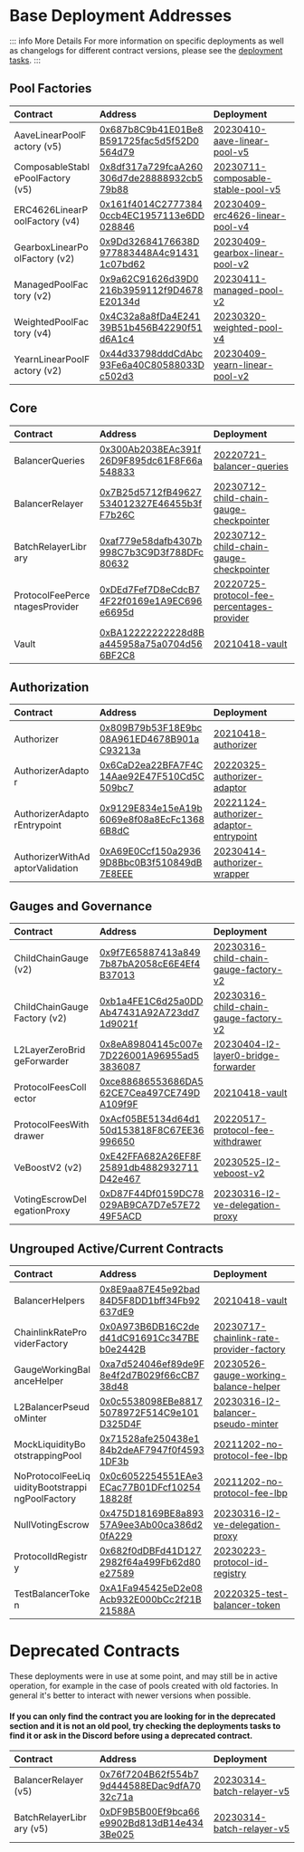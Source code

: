 

# Base Deployment Addresses

::: info More Details
For more information on specific deployments as well as changelogs for different contract versions, please see the [deployment tasks](https://github.com/balancer/balancer-deployments/tree/master/tasks).
:::

## Pool Factories

| Contract                         | Address                                                                                                                     | Deployment                                                                                                                                  |
|:---------------------------------|:----------------------------------------------------------------------------------------------------------------------------|:--------------------------------------------------------------------------------------------------------------------------------------------|
| AaveLinearPoolFactory (v5)       | [0x687b8C9b41E01Be8B591725fac5d5f52D0564d79](https://basescan.org//address/0x687b8C9b41E01Be8B591725fac5d5f52D0564d79#code) | [20230410-aave-linear-pool-v5](https://github.com/balancer/balancer-deployments/blob/master/tasks/20230410-aave-linear-pool-v5)             |
| ComposableStablePoolFactory (v5) | [0x8df317a729fcaA260306d7de28888932cb579b88](https://basescan.org//address/0x8df317a729fcaA260306d7de28888932cb579b88#code) | [20230711-composable-stable-pool-v5](https://github.com/balancer/balancer-deployments/blob/master/tasks/20230711-composable-stable-pool-v5) |
| ERC4626LinearPoolFactory (v4)    | [0x161f4014C27773840ccb4EC1957113e6DD028846](https://basescan.org//address/0x161f4014C27773840ccb4EC1957113e6DD028846#code) | [20230409-erc4626-linear-pool-v4](https://github.com/balancer/balancer-deployments/blob/master/tasks/20230409-erc4626-linear-pool-v4)       |
| GearboxLinearPoolFactory (v2)    | [0x9Dd32684176638D977883448A4c914311c07bd62](https://basescan.org//address/0x9Dd32684176638D977883448A4c914311c07bd62#code) | [20230409-gearbox-linear-pool-v2](https://github.com/balancer/balancer-deployments/blob/master/tasks/20230409-gearbox-linear-pool-v2)       |
| ManagedPoolFactory (v2)          | [0x9a62C91626d39D0216b3959112f9D4678E20134d](https://basescan.org//address/0x9a62C91626d39D0216b3959112f9D4678E20134d#code) | [20230411-managed-pool-v2](https://github.com/balancer/balancer-deployments/blob/master/tasks/20230411-managed-pool-v2)                     |
| WeightedPoolFactory (v4)         | [0x4C32a8a8fDa4E24139B51b456B42290f51d6A1c4](https://basescan.org//address/0x4C32a8a8fDa4E24139B51b456B42290f51d6A1c4#code) | [20230320-weighted-pool-v4](https://github.com/balancer/balancer-deployments/blob/master/tasks/20230320-weighted-pool-v4)                   |
| YearnLinearPoolFactory (v2)      | [0x44d33798dddCdAbc93Fe6a40C80588033Dc502d3](https://basescan.org//address/0x44d33798dddCdAbc93Fe6a40C80588033Dc502d3#code) | [20230409-yearn-linear-pool-v2](https://github.com/balancer/balancer-deployments/blob/master/tasks/20230409-yearn-linear-pool-v2)           |

## Core

| Contract                       | Address                                                                                                                     | Deployment                                                                                                                                                  |
|:-------------------------------|:----------------------------------------------------------------------------------------------------------------------------|:------------------------------------------------------------------------------------------------------------------------------------------------------------|
| BalancerQueries                | [0x300Ab2038EAc391f26D9F895dc61F8F66a548833](https://basescan.org//address/0x300Ab2038EAc391f26D9F895dc61F8F66a548833#code) | [20220721-balancer-queries](https://github.com/balancer/balancer-deployments/blob/master/tasks/20220721-balancer-queries)                                   |
| BalancerRelayer                | [0x7B25d5712fB49627534012327E46455b3fF7b26C](https://basescan.org//address/0x7B25d5712fB49627534012327E46455b3fF7b26C#code) | [20230712-child-chain-gauge-checkpointer](https://github.com/balancer/balancer-deployments/blob/master/tasks/20230712-child-chain-gauge-checkpointer)       |
| BatchRelayerLibrary            | [0xaf779e58dafb4307b998C7b3C9D3f788DFc80632](https://basescan.org//address/0xaf779e58dafb4307b998C7b3C9D3f788DFc80632#code) | [20230712-child-chain-gauge-checkpointer](https://github.com/balancer/balancer-deployments/blob/master/tasks/20230712-child-chain-gauge-checkpointer)       |
| ProtocolFeePercentagesProvider | [0xDEd7Fef7D8eCdcB74F22f0169e1A9EC696e6695d](https://basescan.org//address/0xDEd7Fef7D8eCdcB74F22f0169e1A9EC696e6695d#code) | [20220725-protocol-fee-percentages-provider](https://github.com/balancer/balancer-deployments/blob/master/tasks/20220725-protocol-fee-percentages-provider) |
| Vault                          | [0xBA12222222228d8Ba445958a75a0704d566BF2C8](https://basescan.org//address/0xBA12222222228d8Ba445958a75a0704d566BF2C8#code) | [20210418-vault](https://github.com/balancer/balancer-deployments/blob/master/tasks/20210418-vault)                                                         |

## Authorization

| Contract                        | Address                                                                                                                     | Deployment                                                                                                                                          |
|:--------------------------------|:----------------------------------------------------------------------------------------------------------------------------|:----------------------------------------------------------------------------------------------------------------------------------------------------|
| Authorizer                      | [0x809B79b53F18E9bc08A961ED4678B901aC93213a](https://basescan.org//address/0x809B79b53F18E9bc08A961ED4678B901aC93213a#code) | [20210418-authorizer](https://github.com/balancer/balancer-deployments/blob/master/tasks/20210418-authorizer)                                       |
| AuthorizerAdaptor               | [0x6CaD2ea22BFA7F4C14Aae92E47F510Cd5C509bc7](https://basescan.org//address/0x6CaD2ea22BFA7F4C14Aae92E47F510Cd5C509bc7#code) | [20220325-authorizer-adaptor](https://github.com/balancer/balancer-deployments/blob/master/tasks/20220325-authorizer-adaptor)                       |
| AuthorizerAdaptorEntrypoint     | [0x9129E834e15eA19b6069e8f08a8EcFc13686B8dC](https://basescan.org//address/0x9129E834e15eA19b6069e8f08a8EcFc13686B8dC#code) | [20221124-authorizer-adaptor-entrypoint](https://github.com/balancer/balancer-deployments/blob/master/tasks/20221124-authorizer-adaptor-entrypoint) |
| AuthorizerWithAdaptorValidation | [0xA69E0Ccf150a29369D8Bbc0B3f510849dB7E8EEE](https://basescan.org//address/0xA69E0Ccf150a29369D8Bbc0B3f510849dB7E8EEE#code) | [20230414-authorizer-wrapper](https://github.com/balancer/balancer-deployments/blob/master/tasks/20230414-authorizer-wrapper)                       |

## Gauges and Governance

| Contract                    | Address                                                                                                                     | Deployment                                                                                                                                        |
|:----------------------------|:----------------------------------------------------------------------------------------------------------------------------|:--------------------------------------------------------------------------------------------------------------------------------------------------|
| ChildChainGauge (v2)        | [0x9f7E65887413a8497b87bA2058cE6E4Ef4B37013](https://basescan.org//address/0x9f7E65887413a8497b87bA2058cE6E4Ef4B37013#code) | [20230316-child-chain-gauge-factory-v2](https://github.com/balancer/balancer-deployments/blob/master/tasks/20230316-child-chain-gauge-factory-v2) |
| ChildChainGaugeFactory (v2) | [0xb1a4FE1C6d25a0DDAb47431A92A723dd71d9021f](https://basescan.org//address/0xb1a4FE1C6d25a0DDAb47431A92A723dd71d9021f#code) | [20230316-child-chain-gauge-factory-v2](https://github.com/balancer/balancer-deployments/blob/master/tasks/20230316-child-chain-gauge-factory-v2) |
| L2LayerZeroBridgeForwarder  | [0x8eA89804145c007e7D226001A96955ad53836087](https://basescan.org//address/0x8eA89804145c007e7D226001A96955ad53836087#code) | [20230404-l2-layer0-bridge-forwarder](https://github.com/balancer/balancer-deployments/blob/master/tasks/20230404-l2-layer0-bridge-forwarder)     |
| ProtocolFeesCollector       | [0xce88686553686DA562CE7Cea497CE749DA109f9F](https://basescan.org//address/0xce88686553686DA562CE7Cea497CE749DA109f9F#code) | [20210418-vault](https://github.com/balancer/balancer-deployments/blob/master/tasks/20210418-vault)                                               |
| ProtocolFeesWithdrawer      | [0xAcf05BE5134d64d150d153818F8C67EE36996650](https://basescan.org//address/0xAcf05BE5134d64d150d153818F8C67EE36996650#code) | [20220517-protocol-fee-withdrawer](https://github.com/balancer/balancer-deployments/blob/master/tasks/20220517-protocol-fee-withdrawer)           |
| VeBoostV2 (v2)              | [0xE42FFA682A26EF8F25891db4882932711D42e467](https://basescan.org//address/0xE42FFA682A26EF8F25891db4882932711D42e467#code) | [20230525-l2-veboost-v2](https://github.com/balancer/balancer-deployments/blob/master/tasks/20230525-l2-veboost-v2)                               |
| VotingEscrowDelegationProxy | [0xD87F44Df0159DC78029AB9CA7D7e57E7249F5ACD](https://basescan.org//address/0xD87F44Df0159DC78029AB9CA7D7e57E7249F5ACD#code) | [20230316-l2-ve-delegation-proxy](https://github.com/balancer/balancer-deployments/blob/master/tasks/20230316-l2-ve-delegation-proxy)             |

## Ungrouped Active/Current Contracts
    
    
| Contract                                       | Address                                                                                                                     | Deployment                                                                                                                                              |
|:-----------------------------------------------|:----------------------------------------------------------------------------------------------------------------------------|:--------------------------------------------------------------------------------------------------------------------------------------------------------|
| BalancerHelpers                                | [0x8E9aa87E45e92bad84D5F8DD1bff34Fb92637dE9](https://basescan.org//address/0x8E9aa87E45e92bad84D5F8DD1bff34Fb92637dE9#code) | [20210418-vault](https://github.com/balancer/balancer-deployments/blob/master/tasks/20210418-vault)                                                     |
| ChainlinkRateProviderFactory                   | [0x0A973B6DB16C2ded41dC91691Cc347BEb0e2442B](https://basescan.org//address/0x0A973B6DB16C2ded41dC91691Cc347BEb0e2442B#code) | [20230717-chainlink-rate-provider-factory](https://github.com/balancer/balancer-deployments/blob/master/tasks/20230717-chainlink-rate-provider-factory) |
| GaugeWorkingBalanceHelper                      | [0xa7d524046ef89de9F8e4f2d7B029f66cCB738d48](https://basescan.org//address/0xa7d524046ef89de9F8e4f2d7B029f66cCB738d48#code) | [20230526-gauge-working-balance-helper](https://github.com/balancer/balancer-deployments/blob/master/tasks/20230526-gauge-working-balance-helper)       |
| L2BalancerPseudoMinter                         | [0x0c5538098EBe88175078972F514C9e101D325D4F](https://basescan.org//address/0x0c5538098EBe88175078972F514C9e101D325D4F#code) | [20230316-l2-balancer-pseudo-minter](https://github.com/balancer/balancer-deployments/blob/master/tasks/20230316-l2-balancer-pseudo-minter)             |
| MockLiquidityBootstrappingPool                 | [0x71528afe250438e184b2deAF7947f0f45931DF3b](https://basescan.org//address/0x71528afe250438e184b2deAF7947f0f45931DF3b#code) | [20211202-no-protocol-fee-lbp](https://github.com/balancer/balancer-deployments/blob/master/tasks/20211202-no-protocol-fee-lbp)                         |
| NoProtocolFeeLiquidityBootstrappingPoolFactory | [0x0c6052254551EAe3ECac77B01DFcf1025418828f](https://basescan.org//address/0x0c6052254551EAe3ECac77B01DFcf1025418828f#code) | [20211202-no-protocol-fee-lbp](https://github.com/balancer/balancer-deployments/blob/master/tasks/20211202-no-protocol-fee-lbp)                         |
| NullVotingEscrow                               | [0x475D18169BE8a89357A9ee3Ab00ca386d20fA229](https://basescan.org//address/0x475D18169BE8a89357A9ee3Ab00ca386d20fA229#code) | [20230316-l2-ve-delegation-proxy](https://github.com/balancer/balancer-deployments/blob/master/tasks/20230316-l2-ve-delegation-proxy)                   |
| ProtocolIdRegistry                             | [0x682f0dDBFd41D1272982f64a499Fb62d80e27589](https://basescan.org//address/0x682f0dDBFd41D1272982f64a499Fb62d80e27589#code) | [20230223-protocol-id-registry](https://github.com/balancer/balancer-deployments/blob/master/tasks/20230223-protocol-id-registry)                       |
| TestBalancerToken                              | [0xA1Fa945425eD2e08Acb932E000bCc2f21B21588A](https://basescan.org//address/0xA1Fa945425eD2e08Acb932E000bCc2f21B21588A#code) | [20220325-test-balancer-token](https://github.com/balancer/balancer-deployments/blob/master/tasks/20220325-test-balancer-token)                         |
    
    
# Deprecated Contracts

These deployments were in use at some point, and may still be in active operation, for example in the case of pools created with old factories.  In general it's better to interact with newer versions when possible.

#### If you can only find the contract you are looking for in the deprecated section and it is not an old pool, try checking the deployments tasks to find it or ask in the Discord before using a deprecated contract.

    
| Contract                 | Address                                                                                                                     | Deployment                                                                                                                |
|:-------------------------|:----------------------------------------------------------------------------------------------------------------------------|:--------------------------------------------------------------------------------------------------------------------------|
| BalancerRelayer (v5)     | [0x76f7204B62f554b79d444588EDac9dfA7032c71a](https://basescan.org//address/0x76f7204B62f554b79d444588EDac9dfA7032c71a#code) | [20230314-batch-relayer-v5](https://github.com/balancer/balancer-deployments/blob/master/tasks/20230314-batch-relayer-v5) |
| BatchRelayerLibrary (v5) | [0xDF9B5B00Ef9bca66e9902Bd813dB14e4343Be025](https://basescan.org//address/0xDF9B5B00Ef9bca66e9902Bd813dB14e4343Be025#code) | [20230314-batch-relayer-v5](https://github.com/balancer/balancer-deployments/blob/master/tasks/20230314-batch-relayer-v5) |
    
<style scoped>
table {
    display: table;
    width: 100%;
}
table th:first-of-type, td:first-of-type {
    width: 30%;
}
table th:nth-of-type(2) {
    width: 40%;
}
td {
    max-width: 0;
    overflow: hidden;
}
</style>

